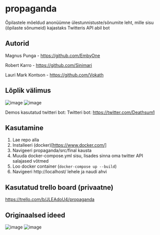 # propaganda
Õpilastele mõeldud anonüümne ülestunnistuste/sõnumite leht, mille sisu (õpilaste sõnumeid) kajastaks Twitteris API abil bot

## Autorid
Magnus Punga - https://github.com/EmbyOne

Robert Karro - https://github.com/Sinimari

Lauri Mark Kontson - https://github.com/Vokath

## Lõplik välimus
![image](https://user-images.githubusercontent.com/70916200/200197448-cfd43734-5884-4965-8b04-6d9aeae982ab.png)
![image](https://user-images.githubusercontent.com/70916200/200197576-1a2f83bd-2db0-4dff-a3db-04512cf80536.png)

Demos kasutatud twitteri bot: Twitteri bot: https://twitter.com/Deathsum1

## Kasutamine
1. Lae repo alla
2. Installeeri (docker)[https://www.docker.com/]
3. Navigeeri propaganda/src/final kausta
4. Muuda docker-compose.yml sisu, lisades sinna oma twitter API salajased võtmed
5. Loo docker container (`docker-compose up --build`)
6. Navigeeri http://localhost/ lehele ja naudi ahvi

## Kasutatud trello board (privaatne)
https://trello.com/b/JLEAdoU4/propaganda

## Originaalsed ideed
![image](https://user-images.githubusercontent.com/112853011/192144904-2b50eab7-b947-4235-ad53-7e0899346ce2.png)
![image](https://user-images.githubusercontent.com/112853011/192144916-bc7dc2c3-8fee-4e57-8983-a23d75a09f10.png)
